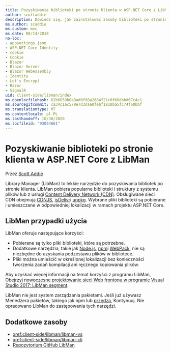 ```yaml
---
title: Pozyskiwanie biblioteki po stronie klienta w ASP.NET Core z LibMan
author: scottaddie
description: Dowiedz się, jak zainstalować zasoby biblioteki po stronie klienta w projekcie ASP.NET Core przy użyciu programu Library Manager (LibMan).
ms.author: scaddie
ms.custom: mvc
ms.date: 08/14/2018
no-loc:
- appsettings.json
- ASP.NET Core Identity
- cookie
- Cookie
- Blazor
- Blazor Server
- Blazor WebAssembly
- Identity
- Let's Encrypt
- Razor
- SignalR
uid: client-side/libman/index
ms.openlocfilehash: 62b6859b0a8ad0f98a2684f21c0f68dbbd67c4c1
ms.sourcegitcommit: ca34c1ac578e7d3daa0febf1810ba5fc74f60bbf
ms.translationtype: MT
ms.contentlocale: pl-PL
ms.lasthandoff: 10/30/2020
ms.locfileid: "93054661"
---
```

# <a name="client-side-library-acquisition-in-aspnet-core-with-libman"></a>Pozyskiwanie biblioteki po stronie klienta w ASP.NET Core z LibMan

Przez [Scott Addie](https://twitter.com/Scott_Addie)

Library Manager (LibMan) to lekkie narzędzie do pozyskiwania bibliotek po stronie klienta. LibMan pobiera popularne biblioteki i struktury z systemu plików lub z usługi [Content Delivery Network (CDN)](https://wikipedia.org/wiki/Content_delivery_network). Obsługiwane sieci CDN obejmują [CDNJS](https://cdnjs.com/), [jsDelivr](https://www.jsdelivr.com/)i [unpkg](https://unpkg.com/#/). Wybrane pliki biblioteki są pobierane i umieszczane w odpowiedniej lokalizacji w ramach projektu ASP.NET Core.

## <a name="libman-use-cases"></a>LibMan przypadki użycia

LibMan oferuje następujące korzyści:

* Pobierane są tylko pliki biblioteki, które są potrzebne.
* Dodatkowe narzędzia, takie jak [Node.js](https://nodejs.org), [npm](https://www.npmjs.com)i [WebPack](https://webpack.js.org), nie są niezbędne do uzyskania podzestawu plików w bibliotece.
* Pliki można umieścić w określonej lokalizacji bez konieczności tworzenia zadań kompilacji ani ręcznego kopiowania plików.

Aby uzyskać więcej informacji na temat korzyści z programu LibMan, Obejrzyj [nowoczesne projektowanie sieci Web frontonu w programie Visual Studio 2017: LibMan segment](https://channel9.msdn.com/Events/Build/2017/B8073#time=43m34s).

LibMan nie jest system zarządzania pakietami. Jeśli już używasz Menedżera pakietów, takiego jak npm lub [przędza](https://yarnpkg.com), Kontynuuj. Nie opracowano LibMan do zastępowania tych narzędzi.

## <a name="additional-resources"></a>Dodatkowe zasoby

* <xref:client-side/libman/libman-vs>
* <xref:client-side/libman/libman-cli>
* [Repozytorium GitHub LibMan](https://github.com/aspnet/LibraryManager)
